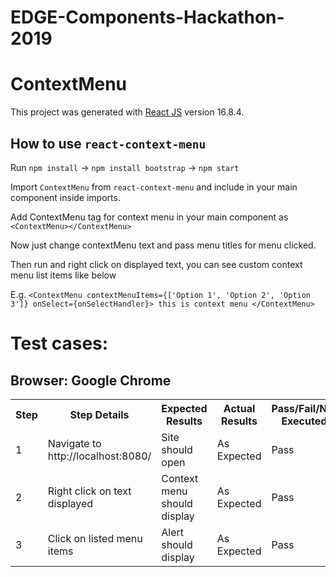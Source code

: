 # EDGE-Components-Hackathon-2019

# ContextMenu

This project was generated with [React JS](https://github.com/reactjs) version 16.8.4.

## How to use `react-context-menu`

Run `npm install` ->
`npm install bootstrap` ->
`npm start`

Import `ContextMenu` from `react-context-menu` and include in your main component inside imports.

Add ContextMenu tag for context menu in your main component as `<ContextMenu></ContextMenu>`

Now just change contextMenu text and pass menu titles for menu clicked.

Then run and right click on displayed text, you can see custom context menu list items like below

E.g. `<ContextMenu contextMenuItems={['Option 1', 'Option 2', 'Option 3']} onSelect={onSelectHandler}>
      this is context menu
    </ContextMenu>`
    
# Test cases:

## Browser:	Google Chrome			


<table>
  <tr>
    <th>Step</th>
    <th>Step Details</th>
    <th>Expected Results</th>
    <th>Actual Results</th>
    <th>Pass/Fail/Not Executed</th>
  </tr>
  <tr>
    <td>1</td>
    <td>Navigate to http://localhost:8080/</td>
    <td>Site should open</td>
    <td>As Expected</td>
    <td>Pass</td>
  </tr>
      <tr>
    <td>2</td>
    <td>Right click on text displayed</td>
    <td>Context menu should display</td>
    <td>As Expected</td>
    <td>Pass</td>
  </tr>
      <tr>
    <td>3</td>
    <td>Click on listed menu items</td>
    <td>Alert should display</td>
    <td>As Expected</td>
    <td>Pass</td>
  </tr>
 
</table>
